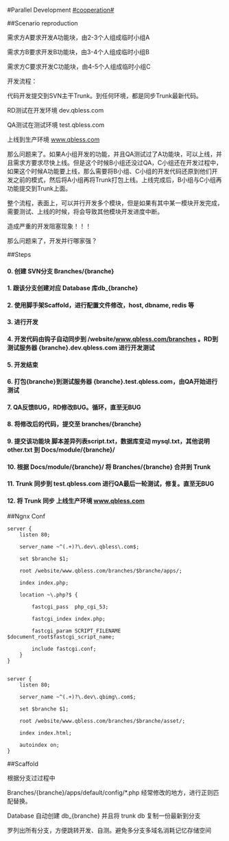 #Parallel Development [#cooperation#](/#cooperation)

##Scenario reproduction

需求方A要求开发A功能块，由2-3个人组成临时小组A

需求方B要求开发B功能块，由3-4个人组成临时小组B

需求方C要求开发C功能块，由4-5个人组成临时小组C

开发流程：

代码开发提交到SVN主干Trunk。到任何环境，都是同步Trunk最新代码。

RD测试在开发环境 dev.qbless.com

QA测试在测试环境 test.qbless.com

上线到生产环境 www.qbless.com

那么问题来了。如果A小组开发的功能，并且QA测试过了A功能块，可以上线，并且需求方要求尽快上线。但是这个时候B小组还没过QA，C小组还在开发过程中，如果这个时候A功能要上线，那么需要将B小组、C小组的开发代码还原到他们开发之前的模式，然后将A小组再将Trunk打包上线。上线完成后，B小组与C小组再功能提交到Trunk上面。

整个流程，表面上，可以并行开发多个模块，但是如果有其中某一模块开发完成，需要测试、上线的时候，将会导致其他模块开发进度中断。

造成严重的开发阻塞现象！！！

那么问题来了，开发并行哪家强？

##Steps

#### 0. 创建 SVN分支 Branches/{branche}

#### 1. 跟该分支创建对应 Database 库db_{branche}

#### 2. 使用脚手架Scaffold，进行配置文件修改，host, dbname, redis 等

#### 3. 进行开发

#### 4. 开发代码由钩子自动同步到 /website/www.qbless.com/branches 。RD到测试服务器 {branche}.dev.qbless.com 进行开发测试

#### 5. 开发结束

#### 6. 打包{branche}到测试服务器 {branche}.test.qbless.com，由QA开始进行测试

#### 7. QA反馈BUG，RD修改BUG。循环，直至无BUG

#### 8. 将修改后的代码，提交至 branches/{branche}

#### 9. 提交该功能块 脚本差异列表script.txt，数据库变动 mysql.txt，其他说明 other.txt 到 Docs/module/{branche}/

#### 10. 根据 Docs/module/{branche}/ 将 Branches/{branche} 合并到 Trunk

#### 11. Trunk 同步到 test.qbless.com 进行QA最后一轮测试，修复。直至无BUG

#### 12. 将 Trunk 同步 上线生产环境 www.qbless.com

##Ngnx Conf

```
server {
    listen 80;

    server_name ~^(.+)?\.dev\.qbless\.com$;

    set $branche $1;

    root /website/www.qbless.com/branches/$branche/apps/;

    index index.php;

    location ~\.php?$ {

        fastcgi_pass  php_cgi_53;

        fastcgi_index index.php;

        fastcgi_param SCRIPT_FILENAME $document_root$fastcgi_script_name;

        include fastcgi.conf;
    }
}


server {
    listen 80;

    server_name ~^(.+)?\.dev\.qbimg\.com$;

    set $branche $1;

    root /website/www.qbless.com/branches/$branche/asset/;

    index index.html;

    autoindex on;
}
```

##Scaffold

根据分支过过程中

Branches/{branche}/apps/default/config/*.php 经常修改的地方，进行正则匹配替换。

Database 自动创建 db_{branche} 并且将 trunk db 复制一份最新到分支

罗列出所有分支，方便跳转开发、自测。避免多分支多域名消耗记忆存储空间
